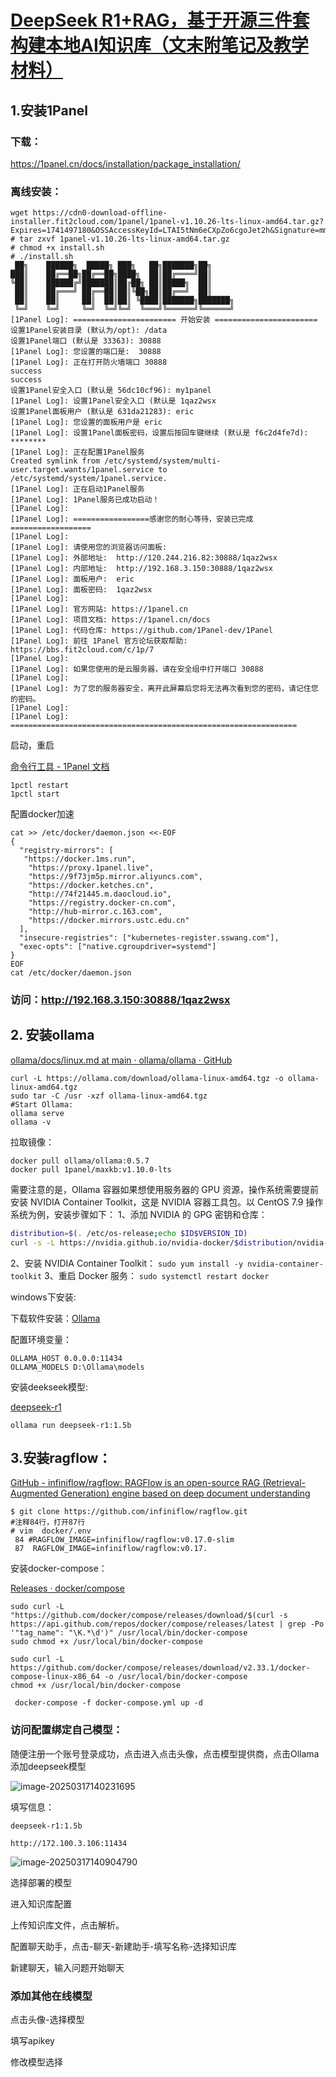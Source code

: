 # [DeepSeek R1+RAG，基于开源三件套构建本地AI知识库（文末附笔记及教学材料）](https://bbs.fit2cloud.com/t/topic/10745)

## 1.安装1Panel

### 下载：

https://1panel.cn/docs/installation/package_installation/

### 离线安装：

```
wget https://cdn0-download-offline-installer.fit2cloud.com/1panel/1panel-v1.10.26-lts-linux-amd64.tar.gz?Expires=1741497180&OSSAccessKeyId=LTAI5tNm6eCXpZo6cgoJet2h&Signature=mm7K4pV8xDxAexthPd91l%2FJRoyQ%3D
# tar zxvf 1panel-v1.10.26-lts-linux-amd64.tar.gz
# chmod +x install.sh 
# ./install.sh 
 ██╗    ██████╗  █████╗ ███╗   ██╗███████╗██╗     
███║    ██╔══██╗██╔══██╗████╗  ██║██╔════╝██║     
╚██║    ██████╔╝███████║██╔██╗ ██║█████╗  ██║     
 ██║    ██╔═══╝ ██╔══██║██║╚██╗██║██╔══╝  ██║     
 ██║    ██║     ██║  ██║██║ ╚████║███████╗███████╗
 ╚═╝    ╚═╝     ╚═╝  ╚═╝╚═╝  ╚═══╝╚══════╝╚══════╝
[1Panel Log]: ======================= 开始安装 ======================= 
设置1Panel安装目录 (默认为/opt): /data
设置1Panel端口 (默认是 33363): 30888
[1Panel Log]: 您设置的端口是:  30888 
[1Panel Log]: 正在打开防火墙端口 30888 
success
success
设置1Panel安全入口 (默认是 56dc10cf96): my1panel
[1Panel Log]: 设置1Panel安全入口 (默认是 1qaz2wsx 
设置1Panel面板用户 (默认是 631da21283): eric
[1Panel Log]: 您设置的面板用户是 eric 
[1Panel Log]: 设置1Panel面板密码，设置后按回车键继续 (默认是 f6c2d4fe7d):  
********
[1Panel Log]: 正在配置1Panel服务 
Created symlink from /etc/systemd/system/multi-user.target.wants/1panel.service to /etc/systemd/system/1panel.service.
[1Panel Log]: 正在启动1Panel服务 
[1Panel Log]: 1Panel服务已成功启动！ 
[1Panel Log]:  
[1Panel Log]: =================感谢您的耐心等待，安装已完成================== 
[1Panel Log]:  
[1Panel Log]: 请使用您的浏览器访问面板:  
[1Panel Log]: 外部地址:  http://120.244.216.82:30888/1qaz2wsx 
[1Panel Log]: 内部地址:  http://192.168.3.150:30888/1qaz2wsx 
[1Panel Log]: 面板用户:  eric 
[1Panel Log]: 面板密码:  1qaz2wsx 
[1Panel Log]:  
[1Panel Log]: 官方网站: https://1panel.cn 
[1Panel Log]: 项目文档: https://1panel.cn/docs 
[1Panel Log]: 代码仓库: https://github.com/1Panel-dev/1Panel 
[1Panel Log]: 前往 1Panel 官方论坛获取帮助: https://bbs.fit2cloud.com/c/1p/7 
[1Panel Log]:  
[1Panel Log]: 如果您使用的是云服务器，请在安全组中打开端口 30888 
[1Panel Log]:  
[1Panel Log]: 为了您的服务器安全，离开此屏幕后您将无法再次看到您的密码，请记住您的密码。 
[1Panel Log]:  
[1Panel Log]: ================================================================ 

```

启动，重启

[命令行工具 - 1Panel 文档](https://1panel.cn/docs/installation/cli/)

```
1pctl restart
1pctl start
```

配置docker加速

```
cat >> /etc/docker/daemon.json <<-EOF
{
  "registry-mirrors": [
   "https://docker.1ms.run",
    "https://proxy.1panel.live",
    "https://9f73jm5p.mirror.aliyuncs.com",
    "https://docker.ketches.cn",
    "http://74f21445.m.daocloud.io",
    "https://registry.docker-cn.com",
    "http://hub-mirror.c.163.com",
    "https://docker.mirrors.ustc.edu.cn"
  ], 
  "insecure-registries": ["kubernetes-register.sswang.com"], 
  "exec-opts": ["native.cgroupdriver=systemd"]
}
EOF
cat /etc/docker/daemon.json

```



### 访问：http://192.168.3.150:30888/1qaz2wsx



## 2. 安装ollama

[ollama/docs/linux.md at main · ollama/ollama · GitHub](https://github.com/ollama/ollama/blob/main/docs/linux.md)

```
curl -L https://ollama.com/download/ollama-linux-amd64.tgz -o ollama-linux-amd64.tgz
sudo tar -C /usr -xzf ollama-linux-amd64.tgz
#Start Ollama:
ollama serve
ollama -v
```



拉取镜像：

```
docker pull ollama/ollama:0.5.7
docker pull 1panel/maxkb:v1.10.0-lts
```



需要注意的是，Ollama 容器如果想使用服务器的 GPU 资源，操作系统需要提前安装 NVIDIA Container Toolkit，这是 NVIDIA 容器工具包。以 CentOS 7.9 操作系统为例，安装步骤如下：
1、添加 NVIDIA 的 GPG 密钥和仓库：

```bash
distribution=$(. /etc/os-release;echo $ID$VERSION_ID)
curl -s -L https://nvidia.github.io/nvidia-docker/$distribution/nvidia-docker.repo | sudo tee /etc/yum.repos.d/nvidia-docker.repo
```

2、安装 NVIDIA Container Toolkit：
`sudo yum install -y nvidia-container-toolkit`
3、重启 Docker 服务：
`sudo systemctl restart docker`



windows下安装:



下载软件安装：[Ollama](https://ollama.com/)

配置环境变量：

```
OLLAMA_HOST 0.0.0.0:11434
OLLAMA_MODELS D:\Ollama\models
```

安装deekseek模型:

[deepseek-r1](https://ollama.com/library/deepseek-r1)

```
ollama run deepseek-r1:1.5b
```

## 3.安装ragflow：

[GitHub - infiniflow/ragflow: RAGFlow is an open-source RAG (Retrieval-Augmented Generation) engine based on deep document understanding](https://github.com/infiniflow/ragflow)

```
$ git clone https://github.com/infiniflow/ragflow.git
#注释84行，打开87行
# vim  docker/.env
 84 #RAGFLOW_IMAGE=infiniflow/ragflow:v0.17.0-slim
 87  RAGFLOW_IMAGE=infiniflow/ragflow:v0.17.
```

安装docker-compose：

[Releases · docker/compose](https://github.com/docker/compose/releases)

```
sudo curl -L "https://github.com/docker/compose/releases/download/$(curl -s https://api.github.com/repos/docker/compose/releases/latest | grep -Po '"tag_name": "\K.*\d')" /usr/local/bin/docker-compose
sudo chmod +x /usr/local/bin/docker-compose

sudo curl -L https://github.com/docker/compose/releases/download/v2.33.1/docker-compose-linux-x86_64 -o /usr/local/bin/docker-compose
chmod +x /usr/local/bin/docker-compose
```

```
 docker-compose -f docker-compose.yml up -d
```

### 访问配置绑定自己模型：

随便注册一个账号登录成功，点击进入点击头像，点击模型提供商，点击Ollama添加deepseek模型

![image-20250317140231695](D:\code\docs\eric2250.github.io\docs\images\ai\image-20250317140231695.png)

填写信息：

```
deepseek-r1:1.5b

http://172.100.3.106:11434
```

![image-20250317140904790](D:\code\docs\eric2250.github.io\docs\images\ai\image-20250317140904790.png)

选择部署的模型



进入知识库配置



上传知识库文件，点击解析。



配置聊天助手，点击-聊天-新建助手-填写名称-选择知识库



新建聊天，输入问题开始聊天



### 添加其他在线模型

点击头像-选择模型

填写apikey

修改模型选择

